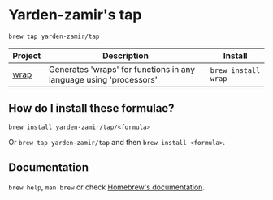 # Yarden-zamir's tap
`brew tap yarden-zamir/tap`

<!-- project_table_start -->
| Project                                      | Description                                                        | Install             |
| -------------------------------------------- | ------------------------------------------------------------------ | ------------------- |
| [wrap](https://github.com/Yarden-zamir/WRAP) | Generates 'wraps' for functions in any language using 'processors' | `brew install wrap` |
<!-- project_table_end -->

## How do I install these formulae?

`brew install yarden-zamir/tap/<formula>`

Or `brew tap yarden-zamir/tap` and then `brew install <formula>`.

## Documentation

`brew help`, `man brew` or check [Homebrew's documentation](https://docs.brew.sh).
